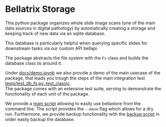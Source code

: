# Bellatrix Storage

This python package organizes whole slide image scans (one of the main data sources in digital pathology) by automatically creating a storage and keeping track of new data via an sqlite database.

This database is particularly helpful when querying specific slides for downstream tasks
via our custom API bellapi.

The package abstracts the file system with the `Fs` class and builds the database class `Db` around it.

Under [docs/demo.ipynb](docs/demo.ipynb) we also provide a demo of the main usecase of the package, that leads you trough the steps of the main integration test [tests/test_db_fs.py::test_classic](tests/test_db_fs.py::test_classic).\
The package comes with an extensive test suite, serving to demonstrate the functionality of each unit of the package.

We provide a [main script](main.py) allowing to easily use bellastore from the command line.
The script provides the `--move` flag which allows for a dry run.
Furthermore, we provide backup functionality with the [backup script](backup.py) in order easily backup the database.


